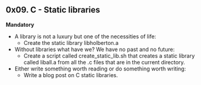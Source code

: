 ## 0x09. C - Static libraries

**Mandatory**

- A library is not a luxury but one of the necessities of life:
  - Create the static library libholberton.a
- Without libraries what have we? We have no past and no future:
  - Create a script called create_static_lib.sh that creates a static library called liball.a from all the .c files that are in the current directory.
- Either write something worth reading or do something worth writing:
  - Write a blog post on C static libraries.
